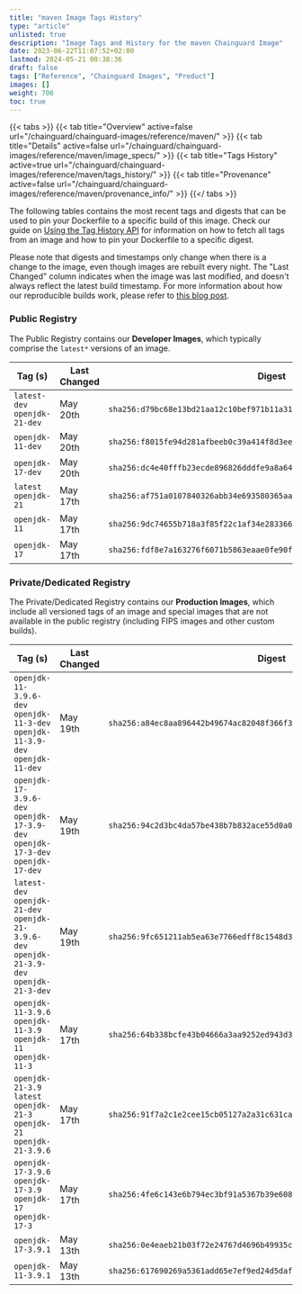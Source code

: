 ```yaml
---
title: "maven Image Tags History"
type: "article"
unlisted: true
description: "Image Tags and History for the maven Chainguard Image"
date: 2023-06-22T11:07:52+02:00
lastmod: 2024-05-21 00:38:36
draft: false
tags: ["Reference", "Chainguard Images", "Product"]
images: []
weight: 700
toc: true
---
```


{{< tabs >}}
{{< tab title="Overview" active=false url="/chainguard/chainguard-images/reference/maven/" >}}
{{< tab title="Details" active=false url="/chainguard/chainguard-images/reference/maven/image_specs/" >}}
{{< tab title="Tags History" active=true url="/chainguard/chainguard-images/reference/maven/tags_history/" >}}
{{< tab title="Provenance" active=false url="/chainguard/chainguard-images/reference/maven/provenance_info/" >}}
{{</ tabs >}}

The following tables contains the most recent tags and digests that can be used to pin your Dockerfile to a specific build of this image. Check our guide on [Using the Tag History API](/chainguard/chainguard-images/using-the-tag-history-api/) for information on how to fetch all tags from an image and how to pin your Dockerfile to a specific digest.

Please note that digests and timestamps only change when there is a change to the image, even though images are rebuilt every night. The "Last Changed" column indicates when the image was last modified, and doesn't always reflect the latest build timestamp. For more information about how our reproducible builds work, please refer to [this blog post](https://www.chainguard.dev/unchained/reproducing-chainguards-reproducible-image-builds).

### Public Registry
The Public Registry contains our **Developer Images**, which typically comprise the `latest*` versions of an image.

| Tag (s)                        | Last Changed | Digest                                                                    |
|--------------------------------|--------------|---------------------------------------------------------------------------|
|  `latest-dev` `openjdk-21-dev` | May 20th     | `sha256:d79bc68e13bd21aa12c10bef971b11a316afb77b1212c93680611acb6846d781` |
|  `openjdk-11-dev`              | May 20th     | `sha256:f8015fe94d281afbeeb0c39a414f8d3ee3a59faf8c4d5ee02097d779ce808081` |
|  `openjdk-17-dev`              | May 20th     | `sha256:dc4e40fffb23ecde896826dddfe9a8a64eb388dda8480ac6e5dc5b68b1f4e508` |
|  `latest` `openjdk-21`         | May 17th     | `sha256:af751a0107840326abb34e693580365aa31421f77fcea40bf903bb541a16c3d5` |
|  `openjdk-11`                  | May 17th     | `sha256:9dc74655b718a3f85f22c1af34e283366ca4003be37f89e301b94c2e06e6afe1` |
|  `openjdk-17`                  | May 17th     | `sha256:fdf8e7a163276f6071b5863eaae0fe90f5fc0ebd327bb17617176c7db6e5de5e` |


### Private/Dedicated Registry
The Private/Dedicated Registry contains our **Production Images**, which include all versioned tags of an image and special images that are not available in the public registry (including FIPS images and other custom builds).

| Tag (s)                                                                                       | Last Changed | Digest                                                                    |
|-----------------------------------------------------------------------------------------------|--------------|---------------------------------------------------------------------------|
|  `openjdk-11-3.9.6-dev` `openjdk-11-3-dev` `openjdk-11-3.9-dev` `openjdk-11-dev`              | May 19th     | `sha256:a84ec8aa896442b49674ac82048f366f32bbb263cdc48beba1192ea608464f8f` |
|  `openjdk-17-3.9.6-dev` `openjdk-17-3.9-dev` `openjdk-17-3-dev` `openjdk-17-dev`              | May 19th     | `sha256:94c2d3bc4da57be438b7b832ace55d0a0cb229329c6f6e0cc2e67ea5c881b9dd` |
|  `latest-dev` `openjdk-21-dev` `openjdk-21-3.9.6-dev` `openjdk-21-3.9-dev` `openjdk-21-3-dev` | May 19th     | `sha256:9fc651211ab5ea63e7766edff8c1548d30bd4be864d898f9048f59fa571e49c7` |
|  `openjdk-11-3.9.6` `openjdk-11-3.9` `openjdk-11` `openjdk-11-3`                              | May 17th     | `sha256:64b338bcfe43b04666a3aa9252ed943d3aac0a4899d9d30596c20a8622e9895b` |
|  `openjdk-21-3.9` `latest` `openjdk-21-3` `openjdk-21` `openjdk-21-3.9.6`                     | May 17th     | `sha256:91f7a2c1e2cee15cb05127a2a31c631ca776eacc83f21e8da7eb31cb1df3c28f` |
|  `openjdk-17-3.9.6` `openjdk-17-3.9` `openjdk-17` `openjdk-17-3`                              | May 17th     | `sha256:4fe6c143e6b794ec3bf91a5367b39e60831fd825ff697c98a0259a093cb7a651` |
|  `openjdk-17-3.9.1`                                                                           | May 13th     | `sha256:0e4eaeb21b03f72e24767d4696b49935cd6b8838852d89e5243ba19fee27afc8` |
|  `openjdk-11-3.9.1`                                                                           | May 13th     | `sha256:617690269a5361add65e7ef9ed24d5daf94300c5728c41d796a92b680d7d5b41` |

